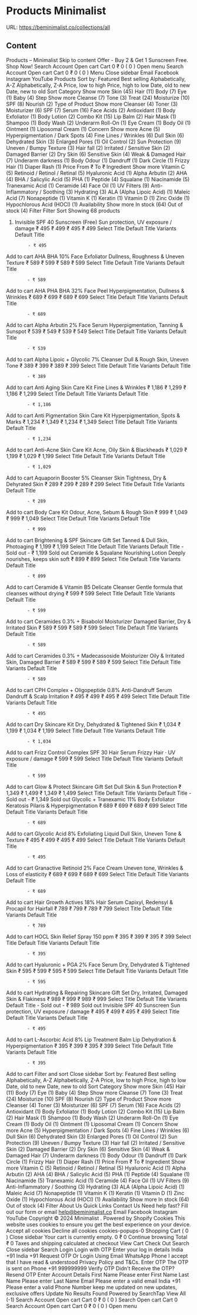 # Products  Minimalist

URL: https://beminimalist.co/collections/all

## Content

Products – Minimalist
Skip to content
Offer - Buy 2 & Get 1 Sunscreen Free. Shop Now!
Search
Account
Open cart
Cart
0
₹ 0
(
0
)
Open menu
Search
Account
Open cart
Cart
0
₹ 0
(
0
)
Menu
Close sidebar
Email
Facebook
Instagram
YouTube
Products
Sort by:
Featured
Best selling
Alphabetically, A-Z
Alphabetically, Z-A
Price, low to high
Price, high to low
Date, old to new
Date, new to old
Sort
Category
Show more
Skin (45)
Hair (11)
Body (7)
Eye (1)
Baby (4)
Step
Show more
Cleanse (7)
Tone (3)
Treat (24)
Moisturize (10)
SPF (8)
Nourish (2)
Type of Product
Show more
Cleanser (4)
Toner (3)
Moisturizer (6)
SPF (7)
Serum (16)
Face Acids (2)
Antioxidant (1)
Body Exfoliator (1)
Body Lotion (2)
Combo Kit (15)
Lip Balm (2)
Hair Mask (1)
Shampoo (1)
Body Wash (2)
Underarm Roll-On (1)
Eye Cream (1)
Body Oil (1)
Ointment (1)
Liposomal Cream (1)
Concern
Show more
Acne (5)
Hyperpigmentation / Dark Spots (4)
Fine Lines / Wrinkles (6)
Dull Skin (6)
Dehydrated Skin (3)
Enlarged Pores (1)
Oil Control (2)
Sun Protection (9)
Uneven / Bumpy Texture (3)
Hair fall (2)
Irritated / Sensitive Skin (2)
Damaged Barrier (2)
Dry Skin (6)
Sensitive Skin (4)
Weak & Damaged Hair (7)
Underarm darkness (1)
Body Odour (1)
Dandruff (1)
Dark Circle (1)
Frizzy Hair (1)
Diaper Rash (1)
Price
From
₹
To
₹
Ingredient
Show more
Vitamin C (5)
Retinoid / Retinol / Retinal (5)
Hyaluronic Acid (1)
Alpha Arbutin (2)
AHA (4)
BHA / Salicylic Acid (5)
PHA (1)
Peptide (4)
Squalane (1)
Niacinamide (5)
Tranexamic Acid (1)
Ceramide (4)
Face Oil (1)
UV Filters (9)
Anti-Inflammatory / Soothing (3)
Hydrating (3)
ALA (Alpha Lipoic Acid) (1)
Maleic Acid (7)
Nonapeptide (1)
Vitamin K (1)
Keratin (1)
Vitamin D (1)
Zinc Oxide (1)
Hypochlorous Acid (HOCl) (1)
Availability
Show more
In stock (64)
Out of stock (4)
Filter
Filter
Sort
Showing 68 products
1. Invisible SPF 40 Sunscreen (Free)
Sun protection, UV exposure / damage
₹ 495
₹ 499
₹ 495
₹ 499
Select Title
Default Title
Variants
Default Title
            
            - ₹ 495
Add to cart
AHA BHA 10% Face Exfoliator
Dullness, Roughness & Uneven Texture
₹ 589
₹ 599
₹ 589
₹ 599
Select Title
Default Title
Variants
Default Title
            
            - ₹ 589
Add to cart
AHA PHA BHA 32% Face Peel
Hyperpigmentation, Dullness & Wrinkles
₹ 689
₹ 699
₹ 689
₹ 699
Select Title
Default Title
Variants
Default Title
            
            - ₹ 689
Add to cart
Alpha Arbutin 2% Face Serum
Hyperpigmentation, Tanning & Sunspot
₹ 539
₹ 549
₹ 539
₹ 549
Select Title
Default Title
Variants
Default Title
            
            - ₹ 539
Add to cart
Alpha Lipoic + Glycolic 7% Cleanser
Dull & Rough Skin, Uneven Tone
₹ 389
₹ 399
₹ 389
₹ 399
Select Title
Default Title
Variants
Default Title
            
            - ₹ 389
Add to cart
Anti Aging Skin Care Kit
Fine Lines & Wrinkles
₹ 1,186
₹ 1,299
₹ 1,186
₹ 1,299
Select Title
Default Title
Variants
Default Title
            
            - ₹ 1,186
Add to cart
Anti Pigmentation Skin Care Kit
Hyperpigmentation, Spots & Marks
₹ 1,234
₹ 1,349
₹ 1,234
₹ 1,349
Select Title
Default Title
Variants
Default Title
            
            - ₹ 1,234
Add to cart
Anti-Acne Skin Care Kit
Acne, Oily Skin & Blackheads
₹ 1,029
₹ 1,199
₹ 1,029
₹ 1,199
Select Title
Default Title
Variants
Default Title
            
            - ₹ 1,029
Add to cart
Aquaporin Booster 5% Cleanser
Skin Tightness, Dry & Dehyrated Skin
₹ 289
₹ 299
₹ 289
₹ 299
Select Title
Default Title
Variants
Default Title
            
            - ₹ 289
Add to cart
Body Care Kit
Odour, Acne, Sebum & Rough Skin
₹ 999
₹ 1,049
₹ 999
₹ 1,049
Select Title
Default Title
Variants
Default Title
            
            - ₹ 999
Add to cart
Brightening & SPF Skincare Gift Set
Tanned & Dull Skin, Photoaging
₹ 1,199
₹ 1,199
Select Title
Default Title
Variants
Default Title
             - Sold out
            - ₹ 1,199
Sold out
Ceramide & Squalane Nourishing Lotion
Deeply nourishes, keeps skin soft
₹ 899
₹ 899
Select Title
Default Title
Variants
Default Title
            
            - ₹ 899
Add to cart
Ceramide & Vitamin B5 Delicate Cleanser
Gentle formula that cleanses without drying
₹ 599
₹ 599
Select Title
Default Title
Variants
Default Title
            
            - ₹ 599
Add to cart
Ceramides 0.3% + Bisabolol Moisturizer
Damaged Barrier, Dry & Irritated Skin
₹ 589
₹ 599
₹ 589
₹ 599
Select Title
Default Title
Variants
Default Title
            
            - ₹ 589
Add to cart
Ceramides 0.3% + Madecassoside Moisturizer
Oily & Irritated Skin, Damaged Barrier
₹ 589
₹ 599
₹ 589
₹ 599
Select Title
Default Title
Variants
Default Title
            
            - ₹ 589
Add to cart
CPH Complex + Oligopeptide 0.8% Anti-Dandruff Serum
Dandruff & Scalp Irritation
₹ 495
₹ 499
₹ 495
₹ 499
Select Title
Default Title
Variants
Default Title
            
            - ₹ 495
Add to cart
Dry Skincare Kit
Dry, Dehydrated & Tightened Skin
₹ 1,034
₹ 1,199
₹ 1,034
₹ 1,199
Select Title
Default Title
Variants
Default Title
            
            - ₹ 1,034
Add to cart
Frizz Control Complex SPF 30 Hair Serum
Frizzy Hair · UV exposure / damage
₹ 599
₹ 599
Select Title
Default Title
Variants
Default Title
            
            - ₹ 599
Add to cart
Glow & Protect Skincare Gift Set
Dull Skin & Sun Protection
₹ 1,349
₹ 1,499
₹ 1,349
₹ 1,499
Select Title
Default Title
Variants
Default Title
             - Sold out
            - ₹ 1,349
Sold out
Glycolic + Tranexamic 11% Body Exfoliator
Keratosis Pilaris & Hyperpigmentation
₹ 689
₹ 699
₹ 689
₹ 699
Select Title
Default Title
Variants
Default Title
            
            - ₹ 689
Add to cart
Glycolic Acid 8% Exfoliating Liquid
Dull Skin, Uneven Tone & Texture
₹ 495
₹ 499
₹ 495
₹ 499
Select Title
Default Title
Variants
Default Title
            
            - ₹ 495
Add to cart
Granactive Retinoid 2% Face Cream
Uneven tone, Wrinkles & Loss of elasticity
₹ 689
₹ 699
₹ 689
₹ 699
Select Title
Default Title
Variants
Default Title
            
            - ₹ 689
Add to cart
Hair Growth Actives 18% Hair Serum
Capixyl, Redensyl & Procapil for Hairfall
₹ 789
₹ 799
₹ 789
₹ 799
Select Title
Default Title
Variants
Default Title
            
            - ₹ 789
Add to cart
HOCL Skin Relief Spray 150 ppm
₹ 395
₹ 399
₹ 395
₹ 399
Select Title
Default Title
Variants
Default Title
            
            - ₹ 395
Add to cart
Hyaluronic + PGA 2% Face Serum
Dry, Dehydrated & Tightened Skin
₹ 595
₹ 599
₹ 595
₹ 599
Select Title
Default Title
Variants
Default Title
            
            - ₹ 595
Add to cart
Hydrating & Repairing Skincare Gift Set
Dry, Irritated, Damaged Skin & Flakiness
₹ 989
₹ 999
₹ 989
₹ 999
Select Title
Default Title
Variants
Default Title
             - Sold out
            - ₹ 989
Sold out
Invisible SPF 40 Sunscreen
Sun protection, UV exposure / damage
₹ 495
₹ 499
₹ 495
₹ 499
Select Title
Default Title
Variants
Default Title
            
            - ₹ 495
Add to cart
L-Ascorbic Acid 8% Lip Treatment Balm
Lip Dehydration & Hyperpigmentation
₹ 395
₹ 399
₹ 395
₹ 399
Select Title
Default Title
Variants
Default Title
            
            - ₹ 395
Add to cart
Filter and sort
Close sidebar
Sort by:
Featured
Best selling
Alphabetically, A-Z
Alphabetically, Z-A
Price, low to high
Price, high to low
Date, old to new
Date, new to old
Sort
Category
Show more
Skin (45)
Hair (11)
Body (7)
Eye (1)
Baby (4)
Step
Show more
Cleanse (7)
Tone (3)
Treat (24)
Moisturize (10)
SPF (8)
Nourish (2)
Type of Product
Show more
Cleanser (4)
Toner (3)
Moisturizer (6)
SPF (7)
Serum (16)
Face Acids (2)
Antioxidant (1)
Body Exfoliator (1)
Body Lotion (2)
Combo Kit (15)
Lip Balm (2)
Hair Mask (1)
Shampoo (1)
Body Wash (2)
Underarm Roll-On (1)
Eye Cream (1)
Body Oil (1)
Ointment (1)
Liposomal Cream (1)
Concern
Show more
Acne (5)
Hyperpigmentation / Dark Spots (4)
Fine Lines / Wrinkles (6)
Dull Skin (6)
Dehydrated Skin (3)
Enlarged Pores (1)
Oil Control (2)
Sun Protection (9)
Uneven / Bumpy Texture (3)
Hair fall (2)
Irritated / Sensitive Skin (2)
Damaged Barrier (2)
Dry Skin (6)
Sensitive Skin (4)
Weak & Damaged Hair (7)
Underarm darkness (1)
Body Odour (1)
Dandruff (1)
Dark Circle (1)
Frizzy Hair (1)
Diaper Rash (1)
Price
From
₹
To
₹
Ingredient
Show more
Vitamin C (5)
Retinoid / Retinol / Retinal (5)
Hyaluronic Acid (1)
Alpha Arbutin (2)
AHA (4)
BHA / Salicylic Acid (5)
PHA (1)
Peptide (4)
Squalane (1)
Niacinamide (5)
Tranexamic Acid (1)
Ceramide (4)
Face Oil (1)
UV Filters (9)
Anti-Inflammatory / Soothing (3)
Hydrating (3)
ALA (Alpha Lipoic Acid) (1)
Maleic Acid (7)
Nonapeptide (1)
Vitamin K (1)
Keratin (1)
Vitamin D (1)
Zinc Oxide (1)
Hypochlorous Acid (HOCl) (1)
Availability
Show more
In stock (64)
Out of stock (4)
Filter
About Us
Quick Links
Contact Us
Need help fast? Fill out
our form
or email help@beminimalist.co
Email
Facebook
Instagram
YouTube
Copyright © 2024
Minimalist
.
Powered by Shopify
Cookies
This website uses cookies to ensure you get the best experience on your device.
Accept all cookies
Decline all cookies
cookies-popups-0
Shopping Cart
            (
0
)
Close sidebar
Your cart is currently empty.
0
₹ 0
Continue browsing
Total
₹ 0
Taxes and shipping calculated at checkout
View Cart
Check Out
Search
Close sidebar
Search
Login
Login with OTP
Enter your log in details
India
+91
India
+91
Request OTP
Or Login Using
Email
WhatsApp
Phone
I accept that I have read & understood
Privacy Policy
and T&Cs.
Enter OTP
The OTP is sent on
Phone
+91 999999999
Verify OTP
Didn't Receive the OTP?
Resend OTP
Enter Account Details
First Name
Please enter First Name
Last Name
Please enter Last Name
Email
Please enter a valid email
India
+91
Please enter a valid Phone Number
keep me updated on new updates, exclusive offers
Update
No Results Found
Powered by SearchTap
View All (-1)
Search
Account
Open cart
Cart
0
₹ 0
(
0
)
Search
Open cart
Cart
0
Search
Account
Open cart
Cart
0
₹ 0
(
0
)
Open menu